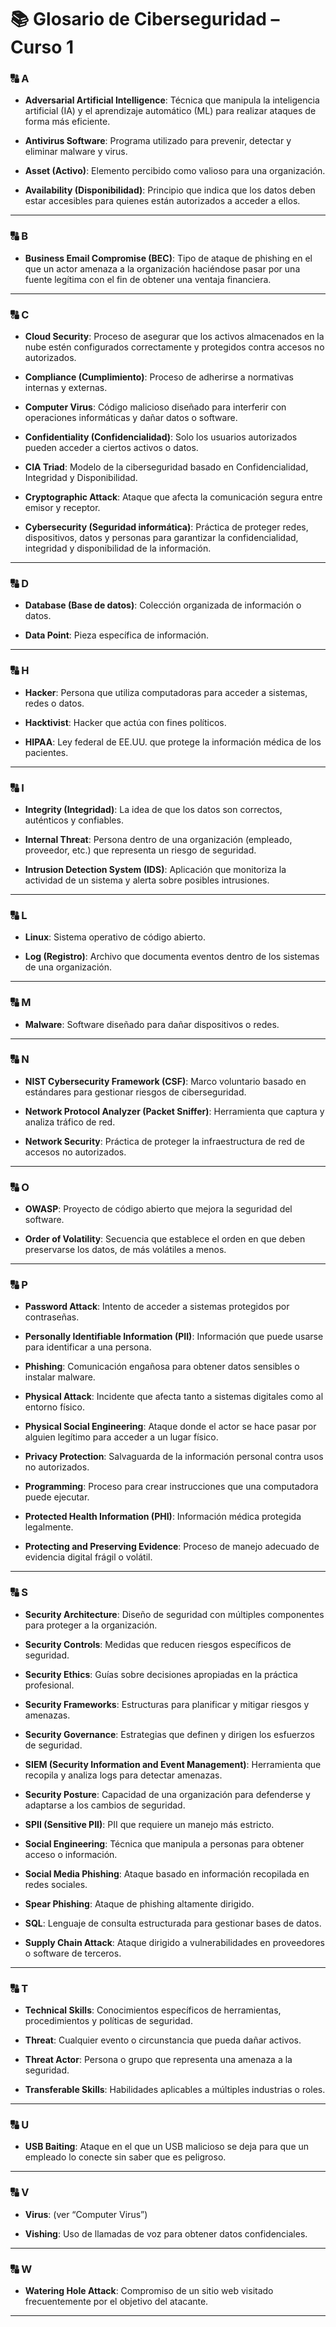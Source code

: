 
# 📚 Glosario de Ciberseguridad – Curso 1

### 🔠 A

- **Adversarial Artificial Intelligence**: Técnica que manipula la inteligencia artificial (IA) y el aprendizaje automático (ML) para realizar ataques de forma más eficiente.
    
- **Antivirus Software**: Programa utilizado para prevenir, detectar y eliminar malware y virus.
    
- **Asset (Activo)**: Elemento percibido como valioso para una organización.
    
- **Availability (Disponibilidad)**: Principio que indica que los datos deben estar accesibles para quienes están autorizados a acceder a ellos.
    

---

### 🔠 B

- **Business Email Compromise (BEC)**: Tipo de ataque de phishing en el que un actor amenaza a la organización haciéndose pasar por una fuente legítima con el fin de obtener una ventaja financiera.
    

---

### 🔠 C

- **Cloud Security**: Proceso de asegurar que los activos almacenados en la nube estén configurados correctamente y protegidos contra accesos no autorizados.
    
- **Compliance (Cumplimiento)**: Proceso de adherirse a normativas internas y externas.
    
- **Computer Virus**: Código malicioso diseñado para interferir con operaciones informáticas y dañar datos o software.
    
- **Confidentiality (Confidencialidad)**: Solo los usuarios autorizados pueden acceder a ciertos activos o datos.
    
- **CIA Triad**: Modelo de la ciberseguridad basado en Confidencialidad, Integridad y Disponibilidad.
    
- **Cryptographic Attack**: Ataque que afecta la comunicación segura entre emisor y receptor.
    
- **Cybersecurity (Seguridad informática)**: Práctica de proteger redes, dispositivos, datos y personas para garantizar la confidencialidad, integridad y disponibilidad de la información.
    

---

### 🔠 D

- **Database (Base de datos)**: Colección organizada de información o datos.
    
- **Data Point**: Pieza específica de información.
    

---

### 🔠 H

- **Hacker**: Persona que utiliza computadoras para acceder a sistemas, redes o datos.
    
- **Hacktivist**: Hacker que actúa con fines políticos.
    
- **HIPAA**: Ley federal de EE.UU. que protege la información médica de los pacientes.
    

---

### 🔠 I

- **Integrity (Integridad)**: La idea de que los datos son correctos, auténticos y confiables.
    
- **Internal Threat**: Persona dentro de una organización (empleado, proveedor, etc.) que representa un riesgo de seguridad.
    
- **Intrusion Detection System (IDS)**: Aplicación que monitoriza la actividad de un sistema y alerta sobre posibles intrusiones.
    

---

### 🔠 L

- **Linux**: Sistema operativo de código abierto.
    
- **Log (Registro)**: Archivo que documenta eventos dentro de los sistemas de una organización.
    

---

### 🔠 M

- **Malware**: Software diseñado para dañar dispositivos o redes.
    

---

### 🔠 N

- **NIST Cybersecurity Framework (CSF)**: Marco voluntario basado en estándares para gestionar riesgos de ciberseguridad.
    
- **Network Protocol Analyzer (Packet Sniffer)**: Herramienta que captura y analiza tráfico de red.
    
- **Network Security**: Práctica de proteger la infraestructura de red de accesos no autorizados.
    

---

### 🔠 O

- **OWASP**: Proyecto de código abierto que mejora la seguridad del software.
    
- **Order of Volatility**: Secuencia que establece el orden en que deben preservarse los datos, de más volátiles a menos.
    

---

### 🔠 P

- **Password Attack**: Intento de acceder a sistemas protegidos por contraseñas.
    
- **Personally Identifiable Information (PII)**: Información que puede usarse para identificar a una persona.
    
- **Phishing**: Comunicación engañosa para obtener datos sensibles o instalar malware.
    
- **Physical Attack**: Incidente que afecta tanto a sistemas digitales como al entorno físico.
    
- **Physical Social Engineering**: Ataque donde el actor se hace pasar por alguien legítimo para acceder a un lugar físico.
    
- **Privacy Protection**: Salvaguarda de la información personal contra usos no autorizados.
    
- **Programming**: Proceso para crear instrucciones que una computadora puede ejecutar.
    
- **Protected Health Information (PHI)**: Información médica protegida legalmente.
    
- **Protecting and Preserving Evidence**: Proceso de manejo adecuado de evidencia digital frágil o volátil.
    

---

### 🔠 S

- **Security Architecture**: Diseño de seguridad con múltiples componentes para proteger a la organización.
    
- **Security Controls**: Medidas que reducen riesgos específicos de seguridad.
    
- **Security Ethics**: Guías sobre decisiones apropiadas en la práctica profesional.
    
- **Security Frameworks**: Estructuras para planificar y mitigar riesgos y amenazas.
    
- **Security Governance**: Estrategias que definen y dirigen los esfuerzos de seguridad.
    
- **SIEM (Security Information and Event Management)**: Herramienta que recopila y analiza logs para detectar amenazas.
    
- **Security Posture**: Capacidad de una organización para defenderse y adaptarse a los cambios de seguridad.
    
- **SPII (Sensitive PII)**: PII que requiere un manejo más estricto.
    
- **Social Engineering**: Técnica que manipula a personas para obtener acceso o información.
    
- **Social Media Phishing**: Ataque basado en información recopilada en redes sociales.
    
- **Spear Phishing**: Ataque de phishing altamente dirigido.
    
- **SQL**: Lenguaje de consulta estructurada para gestionar bases de datos.
    
- **Supply Chain Attack**: Ataque dirigido a vulnerabilidades en proveedores o software de terceros.
    

---

### 🔠 T

- **Technical Skills**: Conocimientos específicos de herramientas, procedimientos y políticas de seguridad.
    
- **Threat**: Cualquier evento o circunstancia que pueda dañar activos.
    
- **Threat Actor**: Persona o grupo que representa una amenaza a la seguridad.
    
- **Transferable Skills**: Habilidades aplicables a múltiples industrias o roles.
    

---

### 🔠 U

- **USB Baiting**: Ataque en el que un USB malicioso se deja para que un empleado lo conecte sin saber que es peligroso.
    

---

### 🔠 V

- **Virus**: (ver “Computer Virus”)
    
- **Vishing**: Uso de llamadas de voz para obtener datos confidenciales.
    

---

### 🔠 W

- **Watering Hole Attack**: Compromiso de un sitio web visitado frecuentemente por el objetivo del atacante.
    

---
